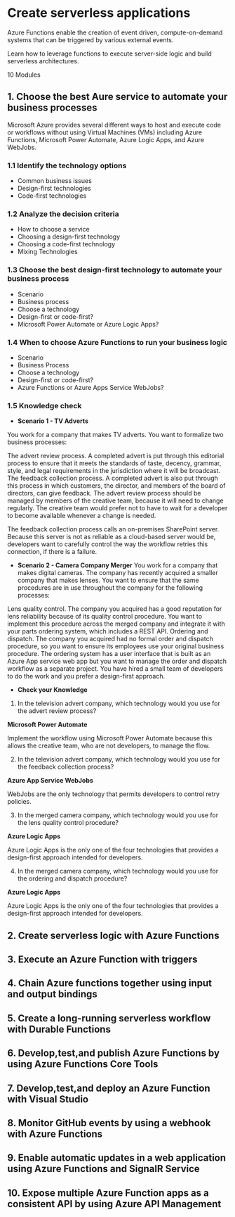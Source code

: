 # Create serverless applications

Azure Functions enable the creation of event driven, compute-on-demand systems that can be triggered by various external events. 

Learn how to leverage functions to execute server-side logic and build serverless architectures.

10 Modules

## 1. Choose the best Aure service to automate your business processes

Microsoft Azure provides several different ways to host and execute code or workflows without using Virtual Machines (VMs) including Azure Functions, Microsoft Power Automate, Azure Logic Apps, and Azure WebJobs. 

### 1.1 Identify the technology options
- Common business issues
- Design-first technologies
- Code-first technologies
### 1.2 Analyze the decision criteria
- How to choose a service
- Choosing a design-first technology
- Choosing a code-first technology
- Mixing Technologies
### 1.3 Choose the best design-first technology to automate your business process
- Scenario
- Business process
- Choose a technology
- Design-first or code-first?
- Microsoft Power Automate or Azure Logic Apps?
### 1.4 When to choose Azure Functions to run your business logic
- Scenario
- Business Process
- Choose a technology
- Design-first or code-first?
- Azure Functions or Azure Apps Service WebJobs?
### 1.5 Knowledge check
- **Scenario 1 - TV Adverts**

You work for a company that makes TV adverts. You want to formalize two business processes:

The advert review process. A completed advert is put through this editorial process to ensure that it meets the standards of taste, decency, grammar, style, and legal requirements in the jurisdiction where it will be broadcast.
The feedback collection process. A completed advert is also put through this process in which customers, the director, and members of the board of directors, can give feedback.
The advert review process should be managed by members of the creative team, because it will need to change regularly. The creative team would prefer not to have to wait for a developer to become available whenever a change is needed.

The feedback collection process calls an on-premises SharePoint server. Because this server is not as reliable as a cloud-based server would be, developers want to carefully control the way the workflow retries this connection, if there is a failure.

- **Scenario 2 - Camera Company Merger**
You work for a company that makes digital cameras. The company has recently acquired a smaller company that makes lenses. You want to ensure that the same procedures are in use throughout the company for the following processes:

Lens quality control. The company you acquired has a good reputation for lens reliability because of its quality control procedure. You want to implement this procedure across the merged company and integrate it with your parts ordering system, which includes a REST API.
Ordering and dispatch. The company you acquired had no formal order and dispatch procedure, so you want to ensure its employees use your original business procedure. The ordering system has a user interface that is built as an Azure App service web app but you want to manage the order and dispatch workflow as a separate project.
You have hired a small team of developers to do the work and you prefer a design-first approach.

- **Check your Knowledge**

1. In the television advert company, which technology would you use for the advert review process?

**Microsoft Power Automate** 

Implement the workflow using Microsoft Power Automate because this allows the creative team, who are not developers, to manage the flow.

2. In the television advert company, which technology would you use for the feedback collection process?

**Azure App Service WebJobs**

WebJobs are the only technology that permits developers to control retry policies.

3. In the merged camera company, which technology would you use for the lens quality control procedure?

**Azure Logic Apps**

Azure Logic Apps is the only one of the four technologies that provides a design-first approach intended for developers.

4. In the merged camera company, which technology would you use for the ordering and dispatch procedure?

**Azure Logic Apps**

Azure Logic Apps is the only one of the four technologies that provides a design-first approach intended for developers.

## 2. Create serverless logic with Azure Functions

## 3. Execute an Azure Function with triggers

## 4. Chain Azure functions together using input and output bindings

## 5. Create a long-running serverless workflow with Durable Functions

## 6. Develop,test,and publish Azure Functions by using Azure Functions Core Tools

## 7. Develop,test,and deploy an Azure Function with Visual Studio

## 8. Monitor GitHub events by using a webhook with Azure Functions

## 9. Enable automatic updates in a web application using Azure Functions and SignalR Service

## 10. Expose multiple Azure Function apps as a consistent API by using Azure API Management
